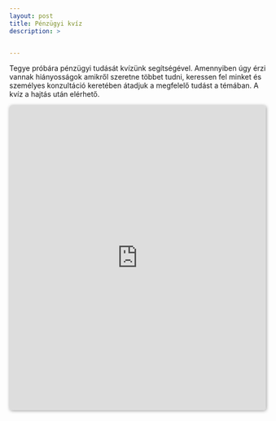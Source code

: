 ```yaml
---
layout: post
title: Pénzügyi kvíz
description: >


---
```


Tegye próbára pénzügyi tudását kvízünk segítségével. Amennyiben úgy érzi vannak hiányosságok amikről szeretne többet tudni, keressen fel minket és személyes konzultáció keretében átadjuk a megfelelő tudást a témában. A kvíz a hajtás után elérhető.

<iframe src="https://qz.fbapp.io/embed/gepjarmu-biztositas-2332448" height="600" style="display:block;width:100%;max-width:810px;margin:auto;border:0;border-radius:5px;box-shadow:rgba(0, 0, 0, 0.4) 1px 1px 6px 0px;"></iframe>
